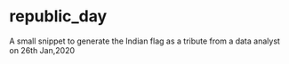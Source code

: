 # republic_day
A small snippet to generate the Indian flag as a tribute from a data analyst on 26th Jan,2020
